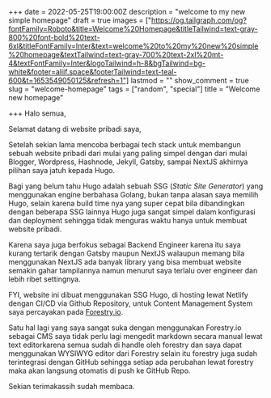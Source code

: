 +++
date = 2022-05-25T19:00:00Z
description = "welcome to my new simple homepage"
draft = true
images = ["https://og.tailgraph.com/og?fontFamily=Roboto&title=Welcome%20Homepage&titleTailwind=text-gray-800%20font-bold%20text-6xl&titleFontFamily=Inter&text=welcome%20to%20my%20new%20simple%20homepage&textTailwind=text-gray-700%20text-2xl%20mt-4&textFontFamily=Inter&logoTailwind=h-8&bgTailwind=bg-white&footer=aliif.space&footerTailwind=text-teal-600&t=1653549050125&refresh=1"]
lastmod = ""
show_comment = true
slug = "welcome-homepage"
tags = ["random", "special"]
title = "Welcome new homepage"

+++
Halo semua,

Selamat datang di website pribadi saya, 

Setelah sekian lama mencoba berbagai tech stack untuk membangun sebuah website pribadi dari mulai yang paling simpel dengan dari mulai Blogger, Wordpress, Hashnode, Jekyll, Gatsby, sampai NextJS akhirnya pilihan saya jatuh kepada Hugo.

Bagi yang belum tahu Hugo adalah sebuah SSG (_Static Site Generator_) yang menggunakan engine berbahasa Golang, bukan tanpa alasan saya memilih Hugo, selain karena build time nya yang super cepat bila dibandingkan dengan beberapa SSG lainnya Hugo juga sangat simpel dalam konfigurasi dan deployment sehingga tidak menguras waktu hanya untuk membuat website pribadi.

Karena saya juga berfokus sebagai Backend Engineer karena itu saya kurang tertarik dengan Gatsby maupun NextJS walaupun memang bila menggunakan NextJS ada banyak library yang bisa membuat website semakin gahar tampilannya namun menurut saya terlalu over engineer dan lebih ribet settingnya.

FYI, website ini dibuat menggunakan SSG Hugo, di hosting lewat Netlify dengan CI/CD via Github Repository, untuk Content Management System saya percayakan pada [Forestry.io](https://forestry.io/ "website forestry").

Satu hal lagi yang saya sangat suka dengan menggunakan Forestry.io sebagai CMS saya tidak perlu lagi mengedit markdown secara manual lewat text editorkarena semua sudah di handle oleh forestry dan saya dapat menggunakan WYSIWYG editor dari Forestry selain itu forestry juga sudah terintegrasi dengan GitHub sehingga setiap ada perubahan lewat forestry maka akan langsung otomatis di push ke GitHub Repo.

Sekian terimakassih sudah membaca.